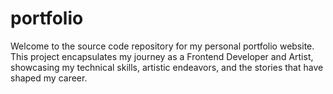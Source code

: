 # portfolio
Welcome to the source code repository for my personal portfolio website. This project encapsulates my journey as a Frontend Developer and Artist, showcasing my technical skills, artistic endeavors, and the stories that have shaped my career.
